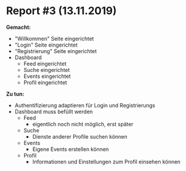 # Report #3 (13.11.2019)

**Gemacht:**
* "Willkommen" Seite eingerichtet
* "Login" Seite eingerichtet
* "Registrierung" Seite eingerichtet
* Dashboard
  * Feed eingerichtet
  * Suche eingerichtet
  * Events eingerichtet
  * Profil eingerichtet

**Zu tun:**
* Authentifizierung adaptieren für Login und Registrierungs
* Dashboard muss befüllt werden
  * Feed
    * eigentlich noch nicht möglich, erst später
  * Suche
    * Dienste anderer Profile suchen können
  * Events
    * Eigene Events erstellen können
  * Profil
    * Informationen und Einstellungen zum Profil einsehen können
